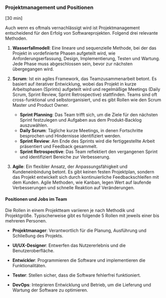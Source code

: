 ### Projektmanagement und Positionen
[30 min]

Auch wenn es oftmals vernachlässigt wird ist Projektmanagement entscheidend für den Erfolg von Softwareprojekten. Folgend drei relevante Methoden.

1. **Wasserfallmodell**: Eine lineare und sequenzielle Methode, bei der das Projekt in vordefinierte Phasen aufgeteilt wird, wie Anforderungserfassung, Design, Implementierung, Testen und Wartung. Jede Phase muss abgeschlossen sein, bevor zur nächsten übergegangen wird.

2. **Scrum**: Ist ein agiles Framework, das Teamzusammenarbeit betont. Es basiert auf iterativer Entwicklung, wobei das Projekt in kurze Arbeitsphasen (Sprints) aufgeteilt wird und regelmäßige Meetings (Daily Scrum, Sprint Review, Sprint Retrospective) stattfinden. Teams sind oft cross-funktional und selbstorganisiert, und es gibt Rollen wie den Scrum Master und Product Owner.

   - **Sprint Planning**: Das Team trifft sich, um die Ziele für den nächsten Sprint festzulegen und Aufgaben aus dem Produkt-Backlog auszuwählen.
   - **Daily Scrum**: Tägliche kurze Meetings, in denen Fortschritte besprochen und Hindernisse identifiziert werden.
   - **Sprint Review**: Am Ende des Sprints wird die fertiggestellte Arbeit präsentiert und Feedback gesammelt.
   - **Sprint Retrospective**: Das Team reflektiert den vergangenen Sprint und identifiziert Bereiche zur Verbesserung.

3. **Agile**: Ein flexibler Ansatz, der Anpassungsfähigkeit und Kundeneinbindung betont. Es gibt keinen festen Projektplan, sondern das Projekt entwickelt sich durch kontinuierliche Feedbackschleifen mit dem Kunden. Agile Methoden, wie Kanban, legen Wert auf laufende Verbesserungen und schnelle Reaktion auf Veränderungen.

#### Positionen und Jobs im Team
Die Rollen in einem Projektteam variieren je nach Methodik und Projektgröße. Typischerweise gibt es folgende 5 Rollen mit jeweils einer bis mehreren Personen.

- **Projektmanager**: Verantwortlich für die Planung, Ausführung und Schließung des Projekts.
  
- **UI/UX-Designer**: Entwerfen das Nutzererlebnis und die Benutzeroberfläche.

- **Entwickler**: Programmieren die Software und implementieren die Funktionalitäten.
  
- **Tester**: Stellen sicher, dass die Software fehlerfrei funktioniert.
  
- **DevOps**: Integrieren Entwicklung und Betrieb, um die Lieferung und Wartung der Software zu optimieren.